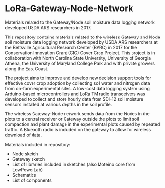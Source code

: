 # LoRa-Gateway-Node-Network
Materials related to the Gateway/Node soil moisture data logging network developed USDA ARS researchers in 2017.

This repository contains materials related to the wireless Gateway and Node soil moisture data logging network developed by USDA ARS researchers at the Beltsville Agricultural Research Center (BARC) in 2017 for the Conservation Innovation Grant (CIG) Cover Crop Project. This project is in collaboration with North Carolina State University, University of Georgia Athena, the University of Maryland College Park and with private growers along the East Coast.

The project aims to improve and develop new decision support tools for effective cover crop adoption by collecting soil water and nitrogen data from on-farm experimental sites. A low-cost data logging system using Arduino-based microcontrollers and LoRa TM radio transceivers was developed to collect and store hourly data from SDI-12 soil moisture sensors installed at various depths in the soil profile. 

The wireless Gateway-Node network sends data from the Nodes in the plots to a central receiver or Gateway outside the plots to limit soil compaction and plant damage in the experimental plots caused by repeated traffic. A Blueooth radio is included on the gateway to allow for wireless download of data.

Materials included in repository:
- Node sketch
- Gateway sketch
- List of libraries included in sketches (also Moteino core from LowPowerLab)
- Schematics
- List of components
